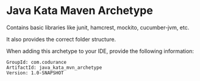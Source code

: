Java Kata Maven Archetype
=========================

Contains basic libraries like junit, hamcrest, mockito, cucumber-jvm, etc.

It also provides the correct folder structure. 

When adding this archetype to your IDE, provide the following information:

    GroupId: com.codurance
    ArtifactId: java_kata_mvn_archetype
    Version: 1.0-SNAPSHOT
